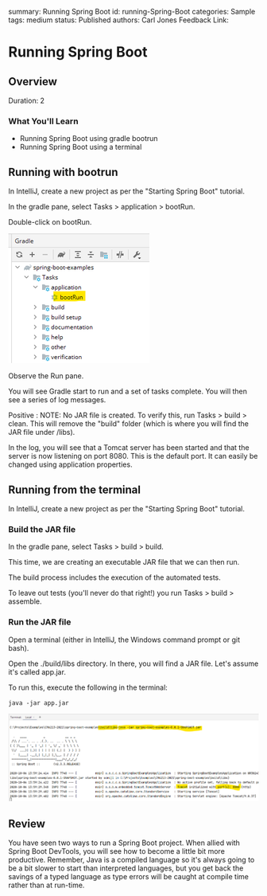 summary: Running Spring Boot
id: running-Spring-Boot
categories: Sample
tags: medium
status: Published
authors: Carl Jones
Feedback Link:

# Running Spring Boot
<!-- ------------------------ -->
## Overview
Duration: 2

### What You'll Learn
- Running Spring Boot using gradle bootrun
- Running Spring Boot using a terminal


<!-- ------------------------ -->
## Running with bootrun

In IntelliJ, create a new project as per the "Starting Spring Boot" tutorial.

In the gradle pane, select Tasks > application > bootRun.

Double-click on bootRun.

![Run from Gradle bootrun](assets/run-from-bootrun.png)

Observe the Run pane.

You will see Gradle start to run and a set of tasks complete.
You will then see a series of log messages.

Positive
: NOTE: No JAR file is created.  To verify this, run Tasks > build > clean.  This will remove the "build" folder (which is where you will find the JAR file under /libs).

In the log, you will see that a Tomcat server has been started and that
the server is now listening on port 8080.  This is the default port.  It can
easily be changed using application properties.

## Running from the terminal

In IntelliJ, create a new project as per the "Starting Spring Boot" tutorial.

### Build the JAR file

In the gradle pane, select Tasks > build > build.

This time, we are creating an executable JAR file that we can then run.

The build process includes the execution of the automated tests.

To leave out tests (you'll never do that right!) you run Tasks > build > assemble.

### Run the JAR file

Open a terminal (either in IntelliJ, the Windows command prompt or git bash).

Open the ./build/libs directory.  In there, you will find a JAR file.  Let's
assume it's called app.jar.

To run this, execute the following in the terminal:

```
java -jar app.jar
```

![log after running from console](assets/log-after-running-from-console.png)

## Review

You have seen two ways to run a Spring Boot project.  When allied with
Spring Boot DevTools, you will see how to become a little bit more
productive.  Remember, Java is a compiled language so it's always going to
be a bit slower to start than interpreted languages, but you get back
the savings of a typed language as type errors will be caught at compile time
rather than at run-time.

<!-- ------------------------ -->
